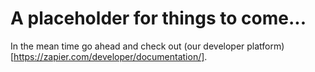 # A placeholder for things to come...

In the mean time go ahead and check out (our developer platform)[https://zapier.com/developer/documentation/].
